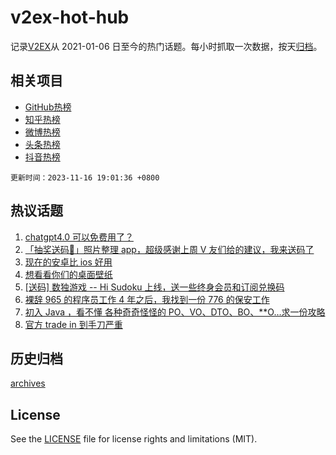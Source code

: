 # v2ex-hot-hub

 记录[V2EX](https://www.v2ex.com/)从 2021-01-06 日至今的热门话题。每小时抓取一次数据，按天[归档](archives)。
 
 ## 相关项目

- [GitHub热榜](https://github.com/it985/github-hot-hub)
- [知乎热榜](https://github.com/it985/zhihu-hot-hub)
- [微博热榜](https://github.com/it985/weibo-hot-hub)
- [头条热榜](https://github.com/it985/toutiao-hot-hub)
- [抖音热榜](https://github.com/it985/douyin-hot-hub)


 `更新时间：2023-11-16 19:01:36 +0800`

## 热议话题

1. [chatgpt4.0 可以免费用了？](https://www.v2ex.com/t/992441)
1. [「抽奖送码🎁」照片整理 app，超级感谢上周 V 友们给的建议，我来送码了](https://www.v2ex.com/t/992356)
1. [现在的安卓比 ios 好用](https://www.v2ex.com/t/992320)
1. [想看看你们的桌面壁纸](https://www.v2ex.com/t/992334)
1. [[送码] 数独游戏 -- Hi Sudoku 上线，送一些终身会员和订阅兑换码](https://www.v2ex.com/t/992373)
1. [裸辞 965 的程序员工作 4 年之后，我找到一份 776 的保安工作](https://www.v2ex.com/t/992244)
1. [初入 Java ，看不懂 各种奇奇怪怪的 PO、VO、DTO、BO、**O…求一份攻略](https://www.v2ex.com/t/992296)
1. [官方 trade in 到手刀严重](https://www.v2ex.com/t/992388)

## 历史归档

[archives](archives)

## License

See the [LICENSE](LICENSE) file for license rights and limitations (MIT).
